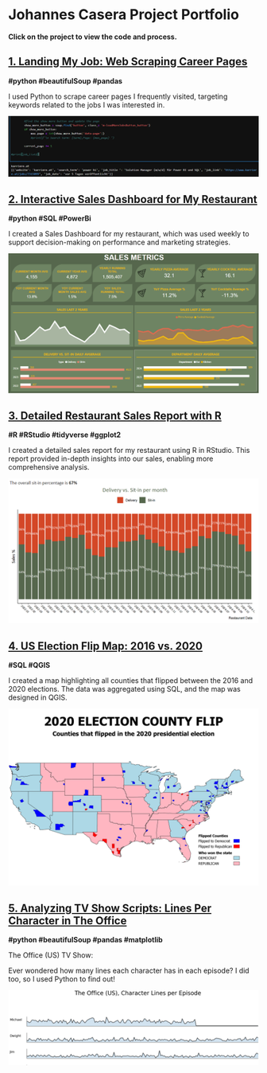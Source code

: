 # Johannes Casera Project Portfolio

**Click on the project to view the code and process.**

## [1. Landing My Job: Web Scraping Career Pages](job.page.md)
**#python #beautifulSoup #pandas**

I used Python to scrape career pages I frequently visited, targeting keywords related to the jobs I was interested in.

[![jobpages](screenshots/jobpages.PNG)](job.page.md)


## [2. Interactive Sales Dashboard for My Restaurant](powerbi.page.md)
**#python #SQL #PowerBi**

I created a Sales Dashboard for my restaurant, which was used weekly to support decision-making on performance and marketing strategies.

[![lagambapreview](screenshots/powerbi1.PNG)](powerbi.page.md)

## [3. Detailed Restaurant Sales Report with R](lagambaR.page.md)
**#R #RStudio #tidyverse #ggplot2**

I created a detailed sales report for my restaurant using R in RStudio. This report provided in-depth insights into our sales, enabling more comprehensive analysis.

[![gambaR](screenshots/ggplot.portfolio.PNG)](lagambaR.page.md)

## [4. US Election Flip Map: 2016 vs. 2020](election.page.md)
**#SQL #QGIS**

I created a map highlighting all counties that flipped between the 2016 and 2020 elections. The data was aggregated using SQL, and the map was designed in QGIS.

[![election](screenshots/flip_map1.png)](election.page.md)


## [5. Analyzing TV Show Scripts: Lines Per Character in The Office](theoffice.page.md)
**#python #beautifulSoup #pandas #matplotlib**

The Office (US) TV Show:

Ever wondered how many lines each character has in each episode? I did too, so I used Python to find out!

[![theofficepreview](screenshots/thumbnail.theoffice.PNG)](theoffice.page.md)
